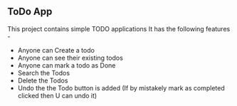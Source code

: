 ## ToDo App
This project contains simple TODO applications
It has the following features -

- Anyone can Create a todo
- Anyone can see their existing todos
- Anyone can mark a todo as Done
- Search the Todos
- Delete the Todos
- Undo the the Todo button is added (If by mistakely mark as completed clicked then U can undo it)
  
